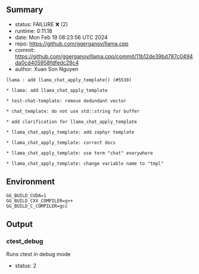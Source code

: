 ## Summary

- status:  FAILURE ❌ (2)
- runtime: 0:11.18
- date:    Mon Feb 19 08:23:56 UTC 2024
- repo:    https://github.com/ggerganov/llama.cpp
- commit:  https://github.com/ggerganov/llama.cpp/commit/11b12de39bd787c0494da0cd405958fdfedc29c4
- author:  Xuan Son Nguyen
```
llama : add llama_chat_apply_template() (#5538)

* llama: add llama_chat_apply_template

* test-chat-template: remove dedundant vector

* chat_template: do not use std::string for buffer

* add clarification for llama_chat_apply_template

* llama_chat_apply_template: add zephyr template

* llama_chat_apply_template: correct docs

* llama_chat_apply_template: use term "chat" everywhere

* llama_chat_apply_template: change variable name to "tmpl"
```

## Environment

```
GG_BUILD_CUDA=1
GG_BUILD_CXX_COMPILER=g++
GG_BUILD_C_COMPILER=gcc
```

## Output

### ctest_debug

Runs ctest in debug mode
- status: 2
```

```

